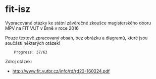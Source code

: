 fit-isz
=======

Vypracované otázky ke státní závěrečné zkoušce magisterského oboru MPV na FIT VUT v Brně v roce 2016

Pouze textově zpracovaný obsah, bez obrázku a diagramů, které jsou součástí některých otázek!

		Progress: 37/63

Zdroj otázek:

 * http://www.fit.vutbr.cz/info/rd/rd23-160324.pdf
